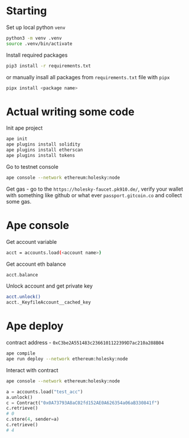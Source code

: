 # Starting
Set up local python `venv`
```bash
python3 -m venv .venv
source .venv/bin/activate
```

Install required packages
```bash
pip3 install -r requirements.txt
```
or manually insall all packages from `requirements.txt` file with `pipx`
```bash
pipx install <package name>
```

# Actual writing some code
Init ape project
```bash
ape init
ape plugins install solidity
ape plugins install etherscan
ape plugins install tokens
```

Go to testnet console
```bash
ape console --network ethereum:holesky:node
```
Get gas - go to the `https://holesky-faucet.pk910.de/`, verify your wallet with something like github or what ever `passport.gitcoin.co` and collect some gas.

# Ape console
Get account variable
```bash
acct = accounts.load(<account name>)
```
Get account eth balance
```bash
acct.balance
```
Unlock account and get private key
```bash
acct.unlock()
acct._KeyfileAccount__cached_key
```

# Ape deploy
contract address - `0xC3be2A551483c2366101122399D7ac210a288B04`

```bash
ape compile
ape run deploy --network ethereum:holesky:node
```


Interact with contract
```bash
ape console --network ethereum:holesky:node
```
```python
a = accounts.load("test_acc")
a.unlock()
c = Contract("0x0A73793A8aC02fd152AE0A626354a06aB330841f")
c.retrieve()
# 0
c.store(4, sender=a)
c.retrieve()
# 4
```
